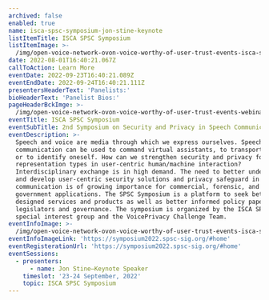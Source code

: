 ```yaml
---
archived: false
enabled: true
name: isca-spsc-symposium-jon-stine-keynote
listItemTitle: ISCA SPSC Symposium
listItemImage: >-
  /img/open-voice-network-ovon-voice-worthy-of-user-trust-events-isca-spsc-symposium-keynote-speaker-jon-stine.png
date: 2022-08-01T16:40:21.067Z
callToAction: Learn More
eventDate: 2022-09-23T16:40:21.089Z
eventEndDate: 2022-09-24T16:40:21.111Z
presentersHeaderText: 'Panelists:'
bioHeaderText: 'Panelist Bios:'
pageHeaderBckImge: >-
  /img/open-voice-network-ovon-voice-worthy-of-user-trust-events-webinar-temporary-header.png
eventTitle: ISCA SPSC Symposium
eventSubTitle: 2nd Symposium on Security and Privacy in Speech Communication
eventDescription: >-
  Speech and voice are media through which we express ourselves. Speech
  communication can be used to command virtual assistants, to transport emotion
  or to identify oneself. How can we strengthen security and privacy for speech
  representation types in user-centric human/machine interaction? 
  Interdisciplinary exchange is in high demand. The need to better understand
  and develop user-centric security solutions and privacy safeguard in speech
  communication is of growing importance for commercial, forensic, and
  government applications. The SPSC Symposium is a platform to seek better
  designed services and products as well as better informed policy papers for
  legislators and governance. The symposium is organized by the ISCA SPSC
  special interest group and the VoicePrivacy Challenge Team.
eventInfoImage: >-
  /img/open-voice-network-ovon-voice-worthy-of-user-trust-events-isca-spsc-symposium-keynote-speaker-jon-stine.png
eventInfoImageLink: 'https://symposium2022.spsc-sig.org/#home'
eventRegisterationUrl: 'https://symposium2022.spsc-sig.org/#home'
eventSessions:
  - presenters:
      - name: Jon Stine—Keynote Speaker
    timeslot: '23-24 September, 2022'
    topic: ISCA SPSC Symposium
---
```


